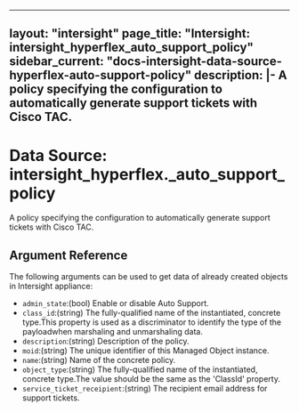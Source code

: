 
---
layout: "intersight"
page_title: "Intersight: intersight_hyperflex_auto_support_policy"
sidebar_current: "docs-intersight-data-source-hyperflex-auto-support-policy"
description: |-
A policy specifying the configuration to automatically generate support tickets with Cisco TAC.
---

# Data Source: intersight_hyperflex._auto_support_policy
A policy specifying the configuration to automatically generate support tickets with Cisco TAC.
## Argument Reference
The following arguments can be used to get data of already created objects in Intersight appliance:
* `admin_state`:(bool) Enable or disable Auto Support. 
* `class_id`:(string) The fully-qualified name of the instantiated, concrete type.This property is used as a discriminator to identify the type of the payloadwhen marshaling and unmarshaling data. 
* `description`:(string) Description of the policy. 
* `moid`:(string) The unique identifier of this Managed Object instance. 
* `name`:(string) Name of the concrete policy. 
* `object_type`:(string) The fully-qualified name of the instantiated, concrete type.The value should be the same as the 'ClassId' property. 
* `service_ticket_receipient`:(string) The recipient email address for support tickets. 
